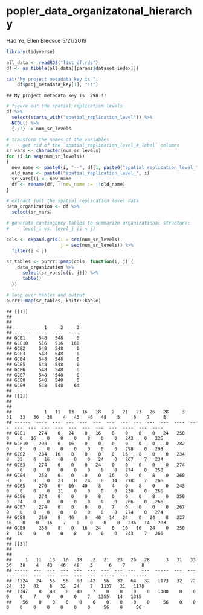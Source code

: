 popler\_data\_organizatonal\_hierarchy
================
Hao Ye, Ellen Bledsoe
5/21/2019

``` r
library(tidyverse)

all_data <- readRDS("list_df.rds")
df <- as_tibble(all_data[[params$dataset_index]])

cat("My project metadata key is ", 
    df$proj_metadata_key[1], "!!")
```

    ## My project metadata key is  298 !!

``` r
# figure out the spatial replication levels
df %>% 
  select(starts_with("spatial_replication_level")) %>%
  NCOL() %>%
  {./2} -> num_sr_levels
```

``` r
# transform the names of the variables
#   - get rid of the `spatial_replication_level_#_label` columns
sr_vars <- character(num_sr_levels)
for (i in seq(num_sr_levels))
{
  new_name <- paste0(i, "--", df[1, paste0("spatial_replication_level_", i, "_label")])
  old_name <- paste0("spatial_replication_level_", i)
  sr_vars[i] <- new_name
  df <- rename(df, !!new_name := !!old_name)
}
```

``` r
# extract just the spatial replication level data
data_organization <- df %>%
  select(sr_vars)
```

``` r
# generate contingency tables to summarize organizational structure:
#   - level_i vs. level_j (i < j)

cols <- expand.grid(i = seq(num_sr_levels), 
                    j = seq(num_sr_levels)) %>%
  filter(i < j)

sr_tables <- purrr::pmap(cols, function(i, j) {
    data_organization %>%
      select(sr_vars[c(i, j)]) %>%
      table()
  })
```

``` r
# loop over tables and output
purrr::map(sr_tables, knitr::kable)
```

    ## [[1]]
    ## 
    ## 
    ##            1     2     3
    ## ------  ----  ----  ----
    ## GCE1     548   548     0
    ## GCE10    516   516   160
    ## GCE2     548   548     0
    ## GCE3     548   548     0
    ## GCE4     548   548     0
    ## GCE5     548   548     0
    ## GCE6     548   548     0
    ## GCE7     548   548     0
    ## GCE8     548   548     0
    ## GCE9     548   548    64
    ## 
    ## [[2]]
    ## 
    ## 
    ##            1   11   13   16   18    2   21   23   26   28     3   31   33   36   38    4   43   46   48    5     6    7     8
    ## ------  ----  ---  ---  ---  ---  ---  ---  ---  ---  ---  ----  ---  ---  ---  ---  ---  ---  ---  ---  ---  ----  ---  ----
    ## GCE1     274    0   24    0   16    8    0    0    0   24   250    0    0   16    0    8    0    8    0    0   242    0   226
    ## GCE10    298    0   16    0    0    0    0    0    0    0   282    0    0    0    0    0    0    0    0    0   298    0   298
    ## GCE2     234   16    0    0    0    0   16    8    0    0   234    8   32    0   16    0    0    0   24    0   267    7   234
    ## GCE3     274    0    0    0   24    0    0    0    0    0   274    0    0    0    0    0    0    0    0    0   274    0   250
    ## GCE4     252    0    0    0    0   16    0    0    8    0   260    0    0    8    0   23    0   24    0   14   218    7   266
    ## GCE5     270    0   16   40    8    4    0    8    0    0   243    0    0    0    0   11    0    0    0    0   230    0   266
    ## GCE6     274    0    0    0    8    0    0    0    8    0   250    0   24    0    0    0    0    0    0    0   266    0   266
    ## GCE7     274    0    0    0    0    7    0    0    0    0   267    0    0    0    0    0    0    0    0    0   274    0   274
    ## GCE8     219    8   40    0   40   14   24    0   24    8   227   16    0    0   16    7    0    0    0    0   236   14   203
    ## GCE9     258    8    0   16   24    0   16   16   24    0   250    8   16    0    0    0    8    0    0    0   243    7   266
    ## 
    ## [[3]]
    ## 
    ## 
    ##     1   11   13   16   18    2   21   23   26   28      3   31   33   36   38    4   43   46   48    5      6    7      8
    ## -----  ---  ---  ---  ---  ---  ---  ---  ---  ---  -----  ---  ---  ---  ---  ---  ---  ---  ---  ---  -----  ---  -----
    ##  1224   24   56   56   80   42   56   32   64   32   1173   32   72   24   32   42    8   32   24    7   1137   21   1178
    ##  1347    8   40    0   40    7    0    0    0    0   1308    0    0    0    0    7    0    0    0    7   1355   14   1315
    ##    56    0    0    0    0    0    0    0    0    0     56    0    0    0    0    0    0    0    0    0     56    0     56
